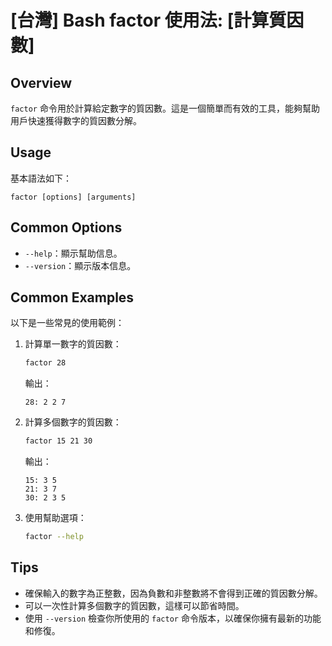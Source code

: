 # [台灣] Bash factor 使用法: [計算質因數]

## Overview
`factor` 命令用於計算給定數字的質因數。這是一個簡單而有效的工具，能夠幫助用戶快速獲得數字的質因數分解。

## Usage
基本語法如下：
```
factor [options] [arguments]
```

## Common Options
- `--help`：顯示幫助信息。
- `--version`：顯示版本信息。

## Common Examples
以下是一些常見的使用範例：

1. 計算單一數字的質因數：
   ```bash
   factor 28
   ```
   輸出：
   ```
   28: 2 2 7
   ```

2. 計算多個數字的質因數：
   ```bash
   factor 15 21 30
   ```
   輸出：
   ```
   15: 3 5
   21: 3 7
   30: 2 3 5
   ```

3. 使用幫助選項：
   ```bash
   factor --help
   ```

## Tips
- 確保輸入的數字為正整數，因為負數和非整數將不會得到正確的質因數分解。
- 可以一次性計算多個數字的質因數，這樣可以節省時間。
- 使用 `--version` 檢查你所使用的 `factor` 命令版本，以確保你擁有最新的功能和修復。